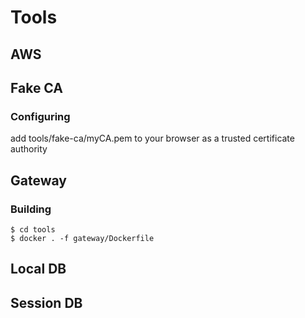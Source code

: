 # Tools

## AWS

## Fake CA

### Configuring

add tools/fake-ca/myCA.pem to your browser as a trusted certificate authority

## Gateway

### Building

```
$ cd tools
$ docker . -f gateway/Dockerfile
```

## Local DB

## Session DB
